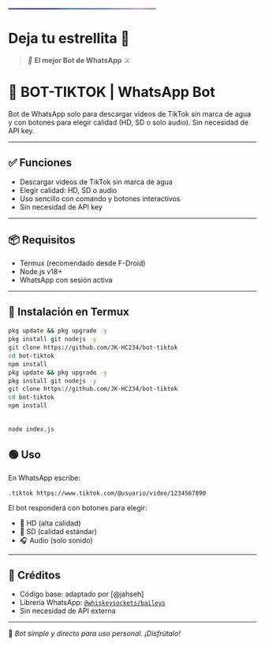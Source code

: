 
![line](https://github.com/AnderMendoza/AnderMendoza/raw/main/assets/line-neon.gif)

# Deja tu estrellita 🌟 

> *👑* **El mejor Bot de WhatsApp** *⚔️*
# 🤖 BOT-TIKTOK | WhatsApp Bot

Bot de WhatsApp solo para descargar videos de TikTok sin marca de agua y con botones para elegir calidad (HD, SD o solo audio). Sin necesidad de API key.

---

## ✅ Funciones
- Descargar videos de TikTok sin marca de agua
- Elegir calidad: HD, SD o audio
- Uso sencillo con comando y botones interactivos
- Sin necesidad de API key

---

## 📦 Requisitos

- Termux (recomendado desde F-Droid)
- Node.js v18+
- WhatsApp con sesión activa

---

## 🚀 Instalación en Termux

```bash
pkg update && pkg upgrade -y
pkg install git nodejs -y
git clone https://github.com/JK-HC234/bot-tiktok
cd bot-tiktok
npm install
pkg update && pkg upgrade -y
pkg install git nodejs -y
git clone https://github.com/JK-HC234/bot-tiktok
cd bot-tiktok
npm install
```
```bash

node index.js
```
## 🟢 Uso

En WhatsApp escribe:

```
.tiktok https://www.tiktok.com/@usuario/video/1234567890
```

El bot responderá con botones para elegir:
- 🔹 HD (alta calidad)
- 🔸 SD (calidad estándar)
- 🎧 Audio (solo sonido)

---

## 🤝 Créditos

- Código base: adaptado por [@jahseh]
- Librería WhatsApp: [`@whiskeysockets/baileys`](https://github.com/WhiskeySockets/Baileys)
- Sin necesidad de API externa

---

📌 *Bot simple y directo para uso personal. ¡Disfrútalo!*
